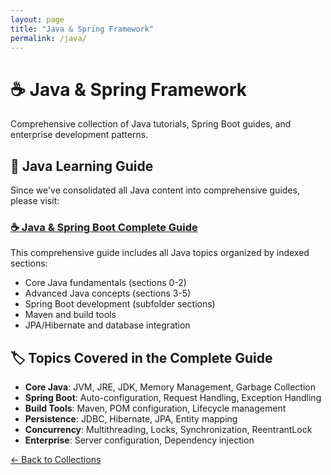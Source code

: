 ```yaml
---
layout: page
title: "Java & Spring Framework"
permalink: /java/
---
```


# ☕ Java & Spring Framework

Comprehensive collection of Java tutorials, Spring Boot guides, and enterprise development patterns.

## 📖 Java Learning Guide

Since we've consolidated all Java content into comprehensive guides, please visit:

### [☕ Java & Spring Boot Complete Guide](/_posts/2025/07/22/java-spring-boot-complete-guide.html)

This comprehensive guide includes all Java topics organized by indexed sections:
- Core Java fundamentals (sections 0-2)
- Advanced Java concepts (sections 3-5) 
- Spring Boot development (subfolder sections)
- Maven and build tools
- JPA/Hibernate and database integration

## 🏷️ Topics Covered in the Complete Guide

- **Core Java**: JVM, JRE, JDK, Memory Management, Garbage Collection
- **Spring Boot**: Auto-configuration, Request Handling, Exception Handling
- **Build Tools**: Maven, POM configuration, Lifecycle management  
- **Persistence**: JDBC, Hibernate, JPA, Entity mapping
- **Concurrency**: Multithreading, Locks, Synchronization, ReentrantLock
- **Enterprise**: Server configuration, Dependency injection

[← Back to Collections](/collections/)
